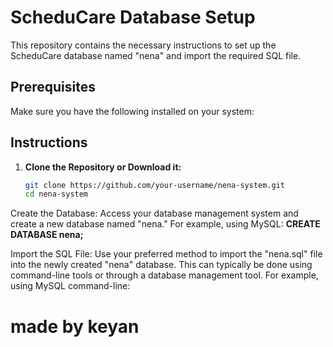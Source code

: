 # ScheduCare Database Setup

This repository contains the necessary instructions to set up the ScheduCare database named "nena" and import the required SQL file.

## Prerequisites

Make sure you have the following installed on your system:



## Instructions

1. **Clone the Repository or Download it:**
   ```bash
   git clone https://github.com/your-username/nena-system.git
   cd nena-system

Create the Database:
Access your database management system and create a new database named "nena."
For example, using MySQL:
**CREATE DATABASE nena;**

Import the SQL File:
Use your preferred method to import the "nena.sql" file into the newly created "nena" database. This can typically be done using command-line tools or through a database management tool.
For example, using MySQL command-line:

# made by keyan